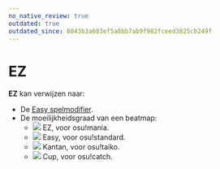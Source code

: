 ```yaml
---
no_native_review: true
outdated: true
outdated_since: 8043b3a603ef5a8bb7ab9f982fceed3825cb249f
---
```


# EZ

**EZ** kan verwijzen naar:

- De [Easy spelmodifier](/wiki/Game_modifier/Easy).
- De moeilijkheidsgraad van een beatmap:
  - ![](/wiki/shared/diff/easy-m.png) EZ, voor osu!mania.
  - ![](/wiki/shared/diff/easy-s.png) Easy, voor osu!standard.
  - ![](/wiki/shared/diff/easy-t.png) Kantan, voor osu!taiko.
  - ![](/wiki/shared/diff/easy-c.png) Cup, voor osu!catch.
